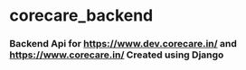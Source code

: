 # corecare_backend

### Backend Api for https://www.dev.corecare.in/ and  https://www.corecare.in/ Created using Django




